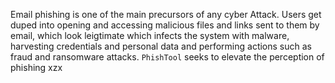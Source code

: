 Email phishing is one of the main precursors of any cyber Attack. Users get duped into opening and accessing malicious files and links sent to them by email, which look leigtimate which infects the system with malware, harvesting credentials and personal data and performing actions such as fraud and ransomware attacks. `PhishTool` seeks to elevate the perception of phishing 
xzx
